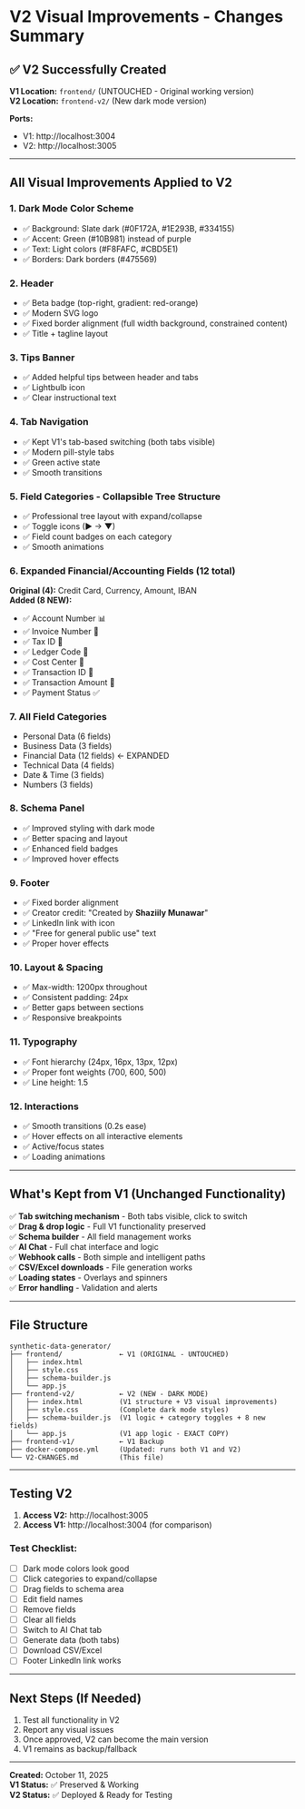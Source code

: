 # V2 Visual Improvements - Changes Summary

## ✅ **V2 Successfully Created**

**V1 Location:** `frontend/` (UNTOUCHED - Original working version)  
**V2 Location:** `frontend-v2/` (New dark mode version)

**Ports:**
- V1: http://localhost:3004
- V2: http://localhost:3005

---

## **All Visual Improvements Applied to V2**

### 1. **Dark Mode Color Scheme**
- ✅ Background: Slate dark (#0F172A, #1E293B, #334155)
- ✅ Accent: Green (#10B981) instead of purple
- ✅ Text: Light colors (#F8FAFC, #CBD5E1)
- ✅ Borders: Dark borders (#475569)

### 2. **Header**
- ✅ Beta badge (top-right, gradient: red-orange)
- ✅ Modern SVG logo
- ✅ Fixed border alignment (full width background, constrained content)
- ✅ Title + tagline layout

### 3. **Tips Banner**
- ✅ Added helpful tips between header and tabs
- ✅ Lightbulb icon
- ✅ Clear instructional text

### 4. **Tab Navigation**
- ✅ Kept V1's tab-based switching (both tabs visible)
- ✅ Modern pill-style tabs
- ✅ Green active state
- ✅ Smooth transitions

### 5. **Field Categories - Collapsible Tree Structure**
- ✅ Professional tree layout with expand/collapse
- ✅ Toggle icons (▶ → ▼)
- ✅ Field count badges on each category
- ✅ Smooth animations

### 6. **Expanded Financial/Accounting Fields (12 total)**
**Original (4):** Credit Card, Currency, Amount, IBAN  
**Added (8 NEW):**
- ✅ Account Number 📊
- ✅ Invoice Number 📄
- ✅ Tax ID 🧾
- ✅ Ledger Code 📒
- ✅ Cost Center 🎯
- ✅ Transaction ID 🔖
- ✅ Transaction Amount 💸
- ✅ Payment Status ✅

### 7. **All Field Categories**
- Personal Data (6 fields)
- Business Data (3 fields)
- Financial Data (12 fields) ← EXPANDED
- Technical Data (4 fields)
- Date & Time (3 fields)
- Numbers (3 fields)

### 8. **Schema Panel**
- ✅ Improved styling with dark mode
- ✅ Better spacing and layout
- ✅ Enhanced field badges
- ✅ Improved hover effects

### 9. **Footer**
- ✅ Fixed border alignment
- ✅ Creator credit: "Created by **Shaziily Munawar**"
- ✅ LinkedIn link with icon
- ✅ "Free for general public use" text
- ✅ Proper hover effects

### 10. **Layout & Spacing**
- ✅ Max-width: 1200px throughout
- ✅ Consistent padding: 24px
- ✅ Better gaps between sections
- ✅ Responsive breakpoints

### 11. **Typography**
- ✅ Font hierarchy (24px, 16px, 13px, 12px)
- ✅ Proper font weights (700, 600, 500)
- ✅ Line height: 1.5

### 12. **Interactions**
- ✅ Smooth transitions (0.2s ease)
- ✅ Hover effects on all interactive elements
- ✅ Active/focus states
- ✅ Loading animations

---

## **What's Kept from V1 (Unchanged Functionality)**

✅ **Tab switching mechanism** - Both tabs visible, click to switch  
✅ **Drag & drop logic** - Full V1 functionality preserved  
✅ **Schema builder** - All field management works  
✅ **AI Chat** - Full chat interface and logic  
✅ **Webhook calls** - Both simple and intelligent paths  
✅ **CSV/Excel downloads** - File generation works  
✅ **Loading states** - Overlays and spinners  
✅ **Error handling** - Validation and alerts  

---

## **File Structure**

```
synthetic-data-generator/
├── frontend/              ← V1 (ORIGINAL - UNTOUCHED)
│   ├── index.html
│   ├── style.css
│   ├── schema-builder.js
│   └── app.js
├── frontend-v2/           ← V2 (NEW - DARK MODE)
│   ├── index.html         (V1 structure + V3 visual improvements)
│   ├── style.css          (Complete dark mode styles)
│   ├── schema-builder.js  (V1 logic + category toggles + 8 new fields)
│   └── app.js             (V1 app logic - EXACT COPY)
├── frontend-v1/           ← V1 Backup
├── docker-compose.yml     (Updated: runs both V1 and V2)
└── V2-CHANGES.md          (This file)
```

---

## **Testing V2**

1. **Access V2:** http://localhost:3005
2. **Access V1:** http://localhost:3004 (for comparison)

### **Test Checklist:**
- [ ] Dark mode colors look good
- [ ] Click categories to expand/collapse
- [ ] Drag fields to schema area
- [ ] Edit field names
- [ ] Remove fields
- [ ] Clear all fields
- [ ] Switch to AI Chat tab
- [ ] Generate data (both tabs)
- [ ] Download CSV/Excel
- [ ] Footer LinkedIn link works

---

## **Next Steps (If Needed)**

1. Test all functionality in V2
2. Report any visual issues
3. Once approved, V2 can become the main version
4. V1 remains as backup/fallback

---

**Created:** October 11, 2025  
**V1 Status:** ✅ Preserved & Working  
**V2 Status:** ✅ Deployed & Ready for Testing
